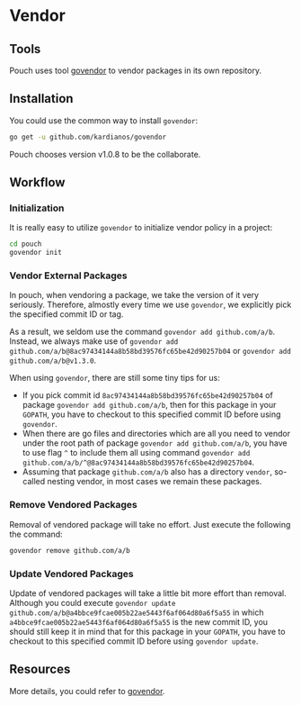 # Vendor

## Tools

Pouch uses tool [govendor](https://github.com/kardianos/govendor) to vendor packages in its own repository.

## Installation

You could use the common way to install `govendor`:

```bash
go get -u github.com/kardianos/govendor
```

Pouch chooses version v1.0.8 to be the collaborate. 

## Workflow

### Initialization

It is really easy to utilize `govendor` to initialize vendor policy in a project:

```bash
cd pouch
govendor init
```

### Vendor External Packages

In pouch, when vendoring a package, we take the version of it very seriously. Therefore, almostly every time we use `govendor`, we explicitly pick the specified commit ID or tag.

As a result, we seldom use the command `govendor add github.com/a/b`. Instead, we always make use of `govendor add github.com/a/b@8ac97434144a8b58bd39576fc65be42d90257b04` or `govendor add github.com/a/b@v1.3.0`.

When using `govendor`, there are still some tiny tips for us:

* If you pick commit id `8ac97434144a8b58bd39576fc65be42d90257b04` of package `govendor add github.com/a/b`, then for this package in your `GOPATH`, you have to checkout to this specified commit ID before using `govendor`.
* When there are go files and directories which are all you need to vendor under the root path of package `govendor add github.com/a/b`, you have to use flag `^` to include them all using command `govendor add github.com/a/b/^@8ac97434144a8b58bd39576fc65be42d90257b04`.
* Assuming that package `github.com/a/b` also has a directory `vendor`, so-called nesting vendor, in most cases we remain these packages.

### Remove Vendored Packages

Removal of vendored package will take no effort. Just execute the following the command:

```bash
govendor remove github.com/a/b
```

### Update Vendored Packages

Update of vendored packages will take a little bit more effort than removal. Although you could execute `govendor update github.com/a/b@a4bbce9fcae005b22ae5443f6af064d80a6f5a55` in which `a4bbce9fcae005b22ae5443f6af064d80a6f5a55` is the new commit ID, you should still keep it in mind that for this package in your `GOPATH`, you have to checkout to this specified commit ID before using `govendor update`.

## Resources

More details, you could refer to [govendor](https://github.com/kardianos/govendor).




